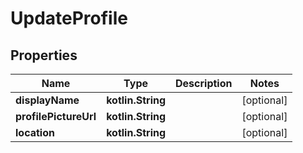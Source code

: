 
# UpdateProfile

## Properties
| Name | Type | Description | Notes |
| ------------ | ------------- | ------------- | ------------- |
| **displayName** | **kotlin.String** |  |  [optional] |
| **profilePictureUrl** | **kotlin.String** |  |  [optional] |
| **location** | **kotlin.String** |  |  [optional] |



